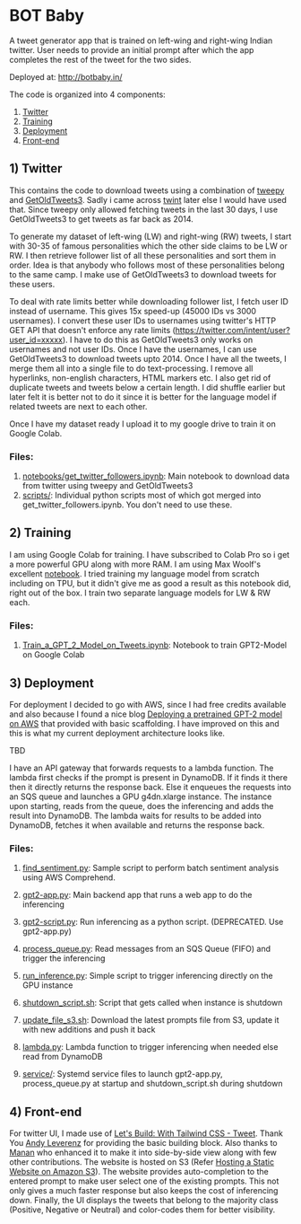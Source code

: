 # BOT Baby
A tweet generator app that is trained on left-wing and right-wing Indian twitter. User needs to provide an initial prompt after which the app completes the rest of the tweet for the two sides.

Deployed at: http://botbaby.in/

The code is organized into 4 components:
1) [Twitter](twitter)
2) [Training](training/notebook)
3) [Deployment](deployment)
4) [Front-end](front-end)

## 1) Twitter
This contains the code to download tweets using a combination of [tweepy](https://www.tweepy.org/) and [GetOldTweets3](https://pypi.org/project/GetOldTweets3/). Sadly i came across [twint](https://github.com/twintproject/twint) later else I would have used that. Since tweepy only allowed fetching tweets in the last 30 days, I use GetOldTweets3 to get tweets as far back as 2014. 

To generate my dataset of left-wing (LW) and right-wing (RW) tweets, I start with 30-35 of famous personalities which the other side claims to be LW or RW. I then retrieve follower list of all these personalities and sort them in order. Idea is that anybody who follows most of these personalities belong to the same camp. I make use of GetOldTweets3 to download tweets for these users. 

To deal with rate limits better while downloading follower list, I fetch user ID instead of username. This gives 15x speed-up (45000 IDs vs 3000 usernames). I convert these user IDs to usernames using twitter's HTTP GET API that doesn't enforce any rate limits (https://twitter.com/intent/user?user_id=xxxxx). I have to do this as GetOldTweets3 only works on usernames and not user IDs. Once I have the usernames, I can use GetOldTweets3 to download tweets upto 2014.
Once I have all the tweets, I merge them all into a single file to do text-processing. I remove all hyperlinks, non-english characters, HTML markers etc. I also get rid of duplicate tweets and tweets below a certain length. I did shuffle earlier but later felt it is better not to do it since it is better for the language model if related tweets are next to each other.

Once I have my dataset ready I upload it to my google drive to train it on Google Colab.

### Files:
1. [notebooks/get_twitter_followers.ipynb](twitter/notebooks/get_twitter_followers.ipynb): Main notebook to download data from twitter using tweepy and GetOldTweets3
2. [scripts/](twitter/scripts): Individual python scripts most of which got merged into get_twitter_followers.ipynb. You don't need to use these.

## 2) Training
I am using Google Colab for training. I have subscribed to Colab Pro so i get a more powerful GPU along with more RAM.
I am using Max Woolf's excellent [notebook](https://minimaxir.com/2020/01/twitter-gpt2-bot/). I tried training my language model from scratch including on TPU, but it didn't give me as good a result as this notebook did, right out of the box.
I train two separate language models for LW & RW each. 

### Files: 
1. [Train_a_GPT_2_Model_on_Tweets.ipynb](training/notebook/Train_a_GPT_2_Model_on_Tweets.ipynb): Notebook to train GPT2-Model on Google Colab

## 3) Deployment
For deployment I decided to go with AWS, since I had free credits available and also because I found a nice blog [Deploying a pretrained GPT-2 model on AWS](https://www.kdnuggets.com/2019/12/deploying-pretrained-gpt-2-model-aws.html) that provided with basic scaffolding. I have improved on this and this is what my current deployment architecture looks like. 

TBD

I have an API gateway that forwards requests to a lambda function. The lambda first checks if the prompt is present in DynamoDB. If it finds it there then it directly returns the response back. Else it enqueues the requests into an SQS queue and launches a GPU g4dn.xlarge instance. The instance upon starting, reads from the queue, does the inferencing and adds the result into DynamoDB. The lambda waits for results to be added into DynamoDB, fetches it when available and returns the response back.

### Files: 
1. [find_sentiment.py](deployment/app/find_sentiment.py): Sample script to perform batch sentiment analysis using AWS Comprehend.
2. [gpt2-app.py](deployment/app/gpt2-app.py): Main backend app that runs a web app to do the inferencing
3. [gpt2-script.py](deployment/app/gpt2-script.py): Run inferencing as a python script. (DEPRECATED. Use gpt2-app.py)
4. [process_queue.py](deployment/app/process_queue.py): Read messages from an SQS Queue (FIFO) and trigger the inferencing
5. [run_inference.py](deployment/app/run_inference.py): Simple script to trigger inferencing directly on the GPU instance

6. [shutdown_script.sh](deployment/app/shutdown_script.sh): Script that gets called when instance is shutdown
7. [update_file_s3.sh](deployment/app/update_file_s3.sh): Download the latest prompts file from S3, update it with new additions and push it back
8. [lambda.py](deployment/lambda/lambda.py): Lambda function to trigger inferencing when needed else read from DynamoDB
9. [service/](deployment/service): Systemd service files to launch gpt2-app.py, process_queue.py at startup and shutdown_script.sh during shutdown

## 4) Front-end
For twitter UI, I made use of [Let's Build: With Tailwind CSS - Tweet](https://web-crunch.com/posts/lets-build-tailwind-css-tweet). Thank You [Andy Leverenz](https://twitter.com/webcrunchblog) for providing the basic building block. Also thanks to [Manan](https://github.com/manan2002) who enhanced it to make it into side-by-side view along with few other contributions. The website is hosted on S3 (Refer [Hosting a Static Website on Amazon S3](https://docs.aws.amazon.com/AmazonS3/latest/dev/WebsiteHosting.html)). The website provides auto-completion to the entered prompt to make user select one of the existing prompts. This not only gives a much faster response but also keeps the cost of inferencing down. Finally, the UI displays the tweets that belong to the majority class (Positive, Negative or Neutral) and color-codes them for better visibility.

